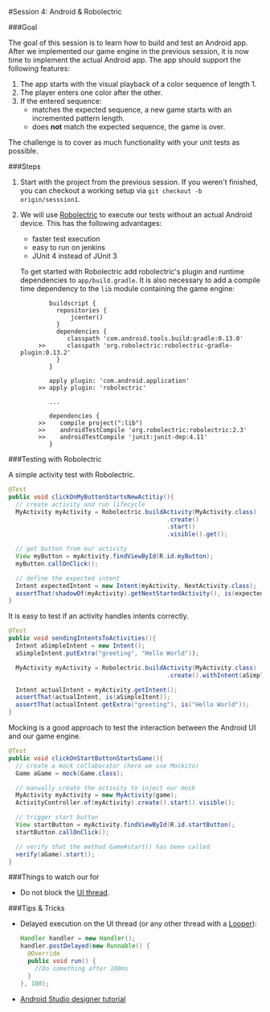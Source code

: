 #Session 4: Android & Robolectric

###Goal

The goal of this session is to learn how to build and test an Android app. After we implemented our game engine in the previous session, it is now time to implement the actual Android app. The app should support the following features:

1. The app starts with the visual playback of a color sequence of length 1.
1. The player enters one color after the other.
1. If the entered sequence: 
     * matches the expected sequence, a new game starts with an incremented pattern length.
     * does **not** match the expected sequence, the game is over.

The challenge is to cover as much functionality with your unit tests as possible.

###Steps

1. Start with the project from the previous session. If you weren't finished, you can checkout a working setup via `git checkout -b origin/sesssion1`.
1. We will use [Robolectric](http://robolectric.org/) to execute our tests without an actual Android device. This has the following advantages:
    * faster test execution
    * easy to run on jenkins
    * JUnit 4 instead of JUnit 3
     
     To get started with Robolectric add robolectric's plugin and runtime dependencies to `app/build.gradle`. It is also necessary to add a compile time dependency to the `lib` module containing the game engine: 

               buildscript {
                 repositories {
                     jcenter()
                 }
                 dependencies {
                    classpath 'com.android.tools.build:gradle:0.13.0'
            >>      classpath 'org.robolectric:robolectric-gradle-plugin:0.13.2'
                 }
               }
            
               apply plugin: 'com.android.application'
            >> apply plugin: 'robolectric'
            
               ...
            
               dependencies {
            >>    compile project(":lib")
            >>    androidTestCompile 'org.robolectric:robolectric:2.3'
            >>    androidTestCompile 'junit:junit-dep:4.11'
               }


###Testing with Robolectric 

A simple activity test with Robolectric.

```java
@Test
public void clickOnMyButtonStartsNewActitiy(){
  // create activity and run lifecycle
  MyActivity myActivity = Robolectric.buildActivity(MyActivity.class)
                                            .create()
                                            .start()
                                            .visible().get();

  // get button from our activity
  View myButton = myActivity.findViewById(R.id.myButton);
  myButton.callOnClick();

  // define the expected intent
  Intent expectedIntent = new Intent(myActivity, NextActivity.class);
  assertThat(shadowOf(myActivity).getNextStartedActivity(), is(expectedIntent));
}
```

It is easy to test if an activity handles intents correctly. 

```java
@Test
public void sendingIntentsToActivities(){
  Intent aSimpleIntent = new Intent();
  aSimpleIntent.putExtra("greeting", "Hello World"));

  MyActivity myActivity = Robolectric.buildActivity(MyActivity.class)
                                            .create().withIntent(aSimpleIntent).get();

  Intent actualIntent = myActivity.getIntent();
  assertThat(actualIntent, is(aSimpleItent));
  assertThat(actualIntent.getExtra("greeting"), is("Hello World"));
}
```

Mocking is a good approach to test the interaction between the Android UI and our game engine.

```java
@Test
public void clickOnStartButtonStartsGame(){
  // create a mock collaborator (here we use Mockito)
  Game aGame = mock(Game.class);

  // manually create the activity to inject our mock
  MyActivity myActivity = new MyActivity(game);
  ActivityController.of(myActivity).create().start().visible();

  // trigger start button 
  View startButton = myActivity.findViewById(R.id.startButton);
  startButton.callOnClick();

  // verify that the method Game#start() has been called
  verify(aGame).start();
}
```


###Things to watch our for

- Do not block the [UI thread](https://developer.android.com/training/multiple-threads/communicate-ui.html).

###Tips & Tricks

- Delayed execution on the UI thread (or any other thread with a [Looper](http://developer.android.com/reference/android/os/Looper.html)):
 
    ```java
    Handler handler = new Handler();
    handler.postDelayed(new Runnable() {
      @Override
      public void run() {
        //Do something after 100ms
      }
    }, 100);
    ``` 

- [Android Studio designer tutorial](http://www.techotopia.com/index.php/Designing_a_User_Interface_using_the_Android_Studio_Designer_Tool)

